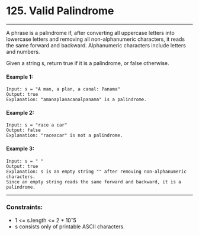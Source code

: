 # 125. Valid Palindrome

---

A phrase is a palindrome if, after converting all uppercase letters into lowercase letters and removing all non-alphanumeric characters, it reads the same forward and backward. Alphanumeric characters include letters and numbers.

Given a string s, return true if it is a palindrome, or false otherwise.

#### Example 1:
```
Input: s = "A man, a plan, a canal: Panama"
Output: true
Explanation: "amanaplanacanalpanama" is a palindrome.
```
#### Example 2:
```
Input: s = "race a car"
Output: false
Explanation: "raceacar" is not a palindrome.
```
#### Example 3:
```
Input: s = " "
Output: true
Explanation: s is an empty string "" after removing non-alphanumeric characters.
Since an empty string reads the same forward and backward, it is a palindrome.
```
---
### Constraints:

- 1 <= s.length <= 2 * 10ˆ5
- s consists only of printable ASCII characters.